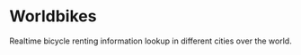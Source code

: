 Worldbikes
==========
Realtime bicycle renting information lookup in different cities over the world.

